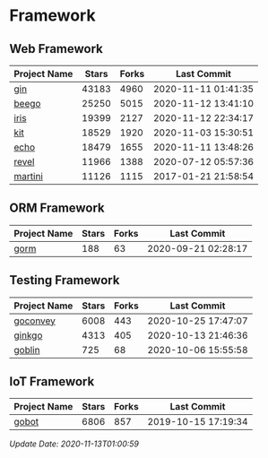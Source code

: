 # Framework

## Web Framework
| Project Name | Stars | Forks | Last Commit |
| ------------ | ----- | ----- | ----------- |
| [gin](https://github.com/gin-gonic/gin) | 43183 | 4960 | 2020-11-11 01:41:35 |
| [beego](https://github.com/astaxie/beego) | 25250 | 5015 | 2020-11-12 13:41:10 |
| [iris](https://github.com/kataras/iris) | 19399 | 2127 | 2020-11-12 22:34:17 |
| [kit](https://github.com/go-kit/kit) | 18529 | 1920 | 2020-11-03 15:30:51 |
| [echo](https://github.com/labstack/echo) | 18479 | 1655 | 2020-11-11 13:48:26 |
| [revel](https://github.com/revel/revel) | 11966 | 1388 | 2020-07-12 05:57:36 |
| [martini](https://github.com/go-martini/martini) | 11126 | 1115 | 2017-01-21 21:58:54 |

## ORM Framework
| Project Name | Stars | Forks | Last Commit |
| ------------ | ----- | ----- | ----------- |
| [gorm](https://github.com/jinzhu/gorm) | 188 | 63 | 2020-09-21 02:28:17 |

## Testing Framework
| Project Name | Stars | Forks | Last Commit |
| ------------ | ----- | ----- | ----------- |
| [goconvey](https://github.com/smartystreets/goconvey) | 6008 | 443 | 2020-10-25 17:47:07 |
| [ginkgo](https://github.com/onsi/ginkgo) | 4313 | 405 | 2020-10-13 21:46:36 |
| [goblin](https://github.com/franela/goblin) | 725 | 68 | 2020-10-06 15:55:58 |

## IoT Framework
| Project Name | Stars | Forks | Last Commit |
| ------------ | ----- | ----- | ----------- |
| [gobot](https://github.com/hybridgroup/gobot) | 6806 | 857 | 2019-10-15 17:19:34 |

*Update Date: 2020-11-13T01:00:59*